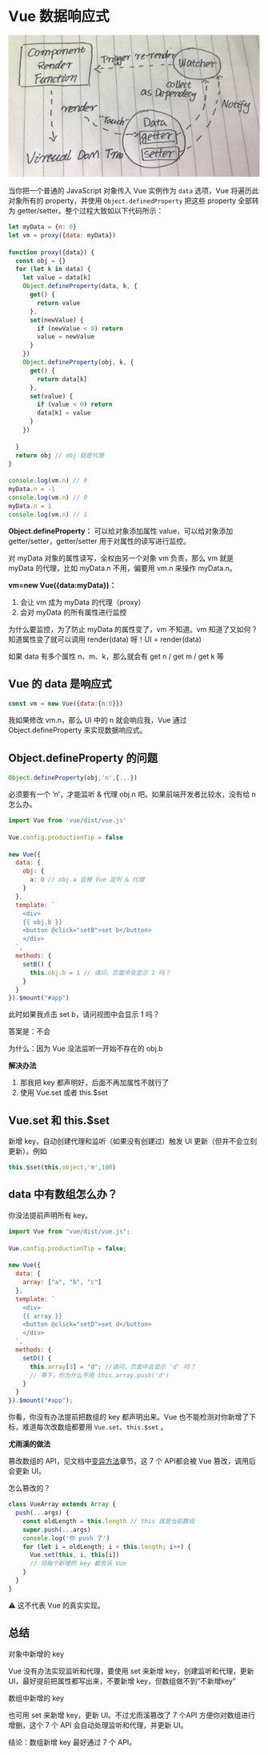 # Vue 数据响应式

![response-principle](./images/response-principle.png)

当你把一个普通的 JavaScript 对象传入 Vue 实例作为 `data` 选项，Vue 将遍历此对象所有的 property，并使用 `Object.definedProperty` 把这些 property 全部转为 getter/setter。整个过程大致如以下代码所示：

```jsx
let myData = {n: 0}
let vm = proxy({data: myData})

function proxy({data}) {
  const obj = {}
  for (let k in data) {
    let value = data[k]
    Object.defineProperty(data, k, {
      get() {
        return value
      },
      set(newValue) {
        if (newValue < 0) return
        value = newValue
      }
    })
    Object.defineProperty(obj, k, {
      get() {
        return data[k]
      },
      set(value) {
        if (value < 0) return
        data[k] = value
      }
    })

  }
  return obj // obj 就是代理
}

console.log(vm.n) // 0
myData.n = -1
console.log(vm.n) // 0
myData.n = 1
console.log(vm.n) // 1
```

**Object.defineProperty：** 可以给对象添加属性 value，可以给对象添加 getter/setter，getter/setter 用于对属性的读写进行监控。

对 myData 对象的属性读写，全权由另一个对象 vm 负责，那么 vm 就是 myData 的代理，比如 myData.n 不用，偏要用 vm.n 来操作 myData.n。

**vm=new Vue({data:myData})：**

1. 会让 vm 成为 myData 的代理（proxy）
2. 会对 myData 的所有属性进行监控

为什么要监控，为了防止 myData 的属性变了，vm 不知道。vm 知道了又如何？知道属性变了就可以调用 render(data) 呀！UI = render(data)

如果 data 有多个属性 n、m、k，那么就会有 get n / get m / get k 等

## Vue 的 data 是响应式

```jsx
const vm = new Vue({data:{n:0}})
```

我如果修改 vm.n，那么 UI 中的 n 就会响应我，Vue 通过 Object.defineProperty 来实现数据响应式。

## Object.defineProperty 的问题

```jsx
Object.defineProperty(obj,'n',{...})
```

必须要有一个 ‘n’，才能监听 & 代理 obj.n 吧。如果前端开发者比较水，没有给 n 怎么办。

```jsx
import Vue from 'vue/dist/vue.js'

Vue.config.productionTip = false

new Vue({
  data: {
    obj: {
      a: 0 // obj.a 会被 Vue 监听 & 代理
    }
  },
  template: `
    <div>
    {{ obj.b }}
    <button @click="setB">set b</button>
    </div>
  `,
  methods: {
    setB() {
      this.obj.b = 1 // 请问，页面中会显示 1 吗？
    }
  }
}).$mount("#app")
```

此时如果我点击 set b，请问视图中会显示 1 吗？

答案是：不会

为什么：因为 Vue 没法监听一开始不存在的 obj.b

**解决办法**

1. 那我把 key 都声明好，后面不再加属性不就行了
2. 使用 Vue.set 或者 this.$set

## Vue.set 和 this.$set

新增 key，自动创建代理和监听（如果没有创建过）触发 UI 更新（但并不会立刻更新）。例如

```jsx
this.$set(this.object,'m',100)
```

## data 中有数组怎么办？

你没法提前声明所有 key。

```jsx
import Vue from "vue/dist/vue.js";

Vue.config.productionTip = false;

new Vue({
  data: {
    array: ["a", "b", "c"]
  },
  template: `
    <div>
    {{ array }}
    <button @click="setD">set d</button>
    </div>
  `,
  methods: {
    setD() {
      this.array[3] = "d"; //请问，页面中会显示 'd' 吗？
      // 等下，你为什么不用 this.array.push('d')
    }
  }
}).$mount("#app");
```

你看，你没有办法提前把数组的 key 都声明出来。Vue 也不能检测对你新增了下标，难道每次改数组都要用 `Vue.set`、`this.$set` 。

**尤雨溪的做法**

篡改数组的 API，见文档中[变异方法](https://cn.vuejs.org/v2/guide/list.html#s-authing)章节，这 7 个 API都会被 Vue 篡改，调用后会更新 UI。

怎么篡改的？

```jsx
class VueArray extends Array {
  push(...args) {
    const oldLength = this.length // this 就是当前数组
    super.push(...args)
    console.log('你 push 了')
    for (let i = oldLength; i < this.length; i++) {
      Vue.set(this, i, this[i])
      // 将每个新增的 key 都告诉 Vue
    }
  }
}
```

<aside>
⚠️ 这不代表 Vue 的真实实现。

</aside>

## 总结

对象中新增的 key

Vue 没有办法实现监听和代理，要使用 set 来新增 key，创建监听和代理，更新 UI，最好提前把属性都写出来，不要新增 key，但数组做不到“不新增key”

数组中新增的 key

也可用 set 来新增 key，更新 UI。不过尤雨溪篡改了 7 个API 方便你对数组进行增删，这个 7 个 API 会自动处理监听和代理，并更新 UI。

结论：数组新增 key 最好通过 7 个 API。